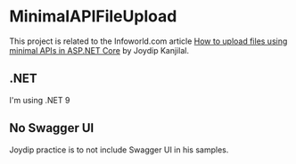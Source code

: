 # MinimalAPIFileUpload

This project is related to the Infoworld.com article [How to upload files using minimal APIs in ASP.NET Core](https://www.infoworld.com/article/4036032/how-to-upload-files-using-minimal-apis-in-asp-net-core.html?utm_date=20250831141332&utm_campaign=Computerworld%20US%20Eye%20on%20Microsoft&utm_content=slotno-5-title-How%20to%20upload%20files%20using%20minimal%20APIs%20in%20ASP.NET%20Core&utm_term=Computerworld%20US%20Editorial%20Newsletters&utm_medium=email&utm_source=Adestra&aid=1188811&huid=979d4114-dfb3-42b6-91ba-3b999c8d5522) by Joydip Kanjilal. 

## .NET

I'm using .NET 9

## No Swagger UI

Joydip practice is to not include Swagger UI in his samples.